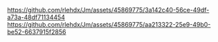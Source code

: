 https://github.com/rlehdx/Jm/assets/45869775/3a142c40-56ce-49df-a73a-48df71134454
https://github.com/rlehdx/Jm/assets/45869775/aa213322-25e9-49b0-be52-6637915f2856
